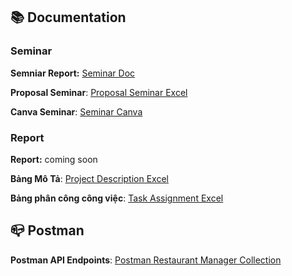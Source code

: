 ## 📚 Documentation 
### Seminar
**Semniar Report:** [Seminar Doc](https://onedrive.live.com/:w:/g/personal/3EF49F94E7FBF1CE/EV7rHqTuCopGlZlIvYdb_R4BrzqiZQWjeiPo_A64NCKbyQ?resid=3EF49F94E7FBF1CE!sa41eeb5e0aee468a959948bd875bfd1e&ithint=file%2Cdocx&e=WYKkSo&migratedtospo=true&redeem=aHR0cHM6Ly8xZHJ2Lm1zL3cvYy8zZWY0OWY5NGU3ZmJmMWNlL0VWN3JIcVR1Q29wR2xabEl2WWRiX1I0QnJ6cWlaUVdqZWlQb19BNjROQ0tieVE_ZT1XWUtrU28)  

**Proposal Seminar**: [Proposal Seminar Excel](https://docs.google.com/spreadsheets/d/1s5GJQaailajE9pXova4pW5jKKFO9hJkXGZ1t6F4w79o/edit?fbclid=IwY2xjawJuizlleHRuA2FlbQIxMAABHtE7e26cICxsO9vdGyeiiU5Mm_eRIei_N0rvzFAJy07WXKU8wE6L1KDmT4Vd_aem_yF9qLXNLk2UDTUiRqUdoVw&gid=0#gid=0)

**Canva Seminar**: [Seminar Canva](https://www.canva.com/design/DAGk8VQ4u58/rpEZ9t3Q2prsLA3pA32Edg/edit?fbclid=IwY2xjawJuixVleHRuA2FlbQIxMAABHtE7e26cICxsO9vdGyeiiU5Mm_eRIei_N0rvzFAJy07WXKU8wE6L1KDmT4Vd_aem_yF9qLXNLk2UDTUiRqUdoVw)

### Report
**Report:** coming soon

**Bảng Mô Tả**: [Project Description Excel](https://docs.google.com/spreadsheets/d/1ukPD_1PHJN-LYYO5pez278NvOpRXy46hrdf_Nv1-tdo/edit?gid=0#gid=0)

**Bảng phân công công việc**: [Task Assignment Excel](https://sg.docs.wps.com/l/sILuE3M7dAavehsAG?fbclid=IwY2xjawJujpNleHRuA2FlbQIxMAABHtE7e26cICxsO9vdGyeiiU5Mm_eRIei_N0rvzFAJy07WXKU8wE6L1KDmT4Vd_aem_yF9qLXNLk2UDTUiRqUdoVw&v=v2)

## 📪 Postman
**Postman API Endpoints**: [Postman Restaurant Manager Collection](https://.postman.co/workspace/My-Workspace~5336cca5-9718-4688-8209-4396756adc97/collection/43140896-803c14ff-a9eb-4203-935c-2a89143ffdaf?action=share&creator=43140896)
